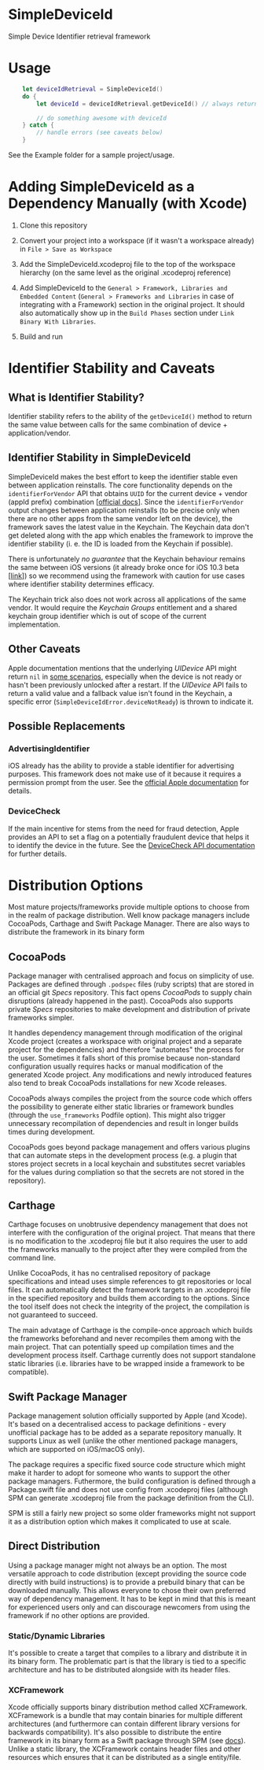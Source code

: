 # SimpleDeviceId
Simple Device Identifier retrieval framework

# Usage
```swift
    let deviceIdRetrieval = SimpleDeviceId()
    do {
        let deviceId = deviceIdRetrieval.getDeviceId() // always returns value or throws

        // do something awesome with deviceId
    } catch {
        // handle errors (see caveats below)
    }
```

See the Example folder for a sample project/usage.

# Adding SimpleDeviceId as a Dependency Manually (with Xcode)

1. Clone this repository

2. Convert your project into a workspace (if it wasn't a workspace already) in `File > Save as Workspace`

3. Add the SimpleDeviceId.xcodeproj file to the top of the workspace hierarchy (on the same level as the original .xcodeproj reference)

4. Add SimpleDeviceId to the `General > Framework, Libraries and Embedded Content` (`General > Frameworks and Libraries` in case of integrating with a Framework) section in the original project. It should also automatically show up in the `Build Phases` section under `Link Binary With Libraries`.

5. Build and run

# Identifier Stability and Caveats
## What is Identifier Stability?
Identifier stability refers to the ability of the `getDeviceId()` method to return the same value between calls for the same combination of device + application/vendor.

## Identifier Stability in SimpleDeviceId
SimpleDeviceId makes the best effort to keep the identifier stable even between application reinstalls. The core functionality depends on the `identifierForVendor` API that obtains `UUID` for the current device + vendor (appId prefix) combination [[official docs](https://developer.apple.com/documentation/uikit/uidevice/1620059-identifierforvendor)]. Since the `identifierForVendor` output changes between application reinstalls (to be precise only when there are no other apps from the same vendor left on the device), the framework saves the latest value in the Keychain. The Keychain data don't get deleted along with the app which enables the framework to improve the identifier stability (i. e. the ID is loaded from the Keychain if possible).

There is unfortunately *no guarantee* that the Keychain behaviour remains the same between iOS versions (it already broke once for iOS 10.3 beta [[link](https://developer.apple.com/forums/thread/36442?answerId=281900022#281900022)]) so we recommend using the framework with caution for use cases where identifier stability determines efficacy.

The Keychain trick also does not work across all applications of the same vendor. It would require the *Keychain Groups* entitlement and a shared keychain group identifier which is out of scope of the current implementation.

## Other Caveats
Apple documentation mentions that the underlying *UIDevice* API might return `nil` in [some scenarios](https://developer.apple.com/documentation/uikit/uidevice/1620059-identifierforvendor), especially when the device is not ready or hasn't been previously unlocked after a restart. If the *UIDevice* API fails to return a valid value and a fallback value isn't found in the Keychain, a specific error (`SimpleDeviceIdError.deviceNotReady`) is thrown to indicate it.

## Possible Replacements

### AdvertisingIdentifier
iOS already has the ability to provide a stable identifier for advertising purposes. This framework does not make use of it because it requires a permission prompt from the user. See the [official Apple documentation](https://developer.apple.com/documentation/adsupport/asidentifiermanager/1614151-advertisingidentifier) for details.

### DeviceCheck
If the main incentive for stems from the need for fraud detection, Apple provides an API to set a flag on a potentially fraudulent device that helps it to identify the device in the future. See the [DeviceCheck API documentation](https://developer.apple.com/documentation/devicecheck) for further details.

# Distribution Options
Most mature projects/frameworks provide multiple options to choose from in the realm of package distribution. Well know package managers include CocoaPods, Carthage and Swift Package Manager. There are also ways to distribute the framework in its binary form

## CocoaPods
Package manager with centralised approach and focus on simplicity of use. Packages are defined through `.podspec` files (ruby scripts) that are stored in an official git *Specs* repository. This fact opens _CocoaPods_ to supply chain disruptions (already happened in the past). CocoaPods also supports private *Specs* repositories to make development and distribution of private frameworks simpler.

It handles dependency management through modification of the original Xcode project (creates a workspace with original project and a separate project for the dependencies) and therefore "automates" the process for the user. Sometimes it falls short of this promise because non-standard configuration usually requires hacks or manual modification of the generated Xcode project. Any modifications and newly introduced features also tend to break CocoaPods installations for new Xcode releases.

CocoaPods always compiles the project from the source code which offers the possibility to generate either static libraries or framework bundles (through the `use_frameworks` Podfile option). This might also trigger unnecessary recompilation of dependencies and result in longer builds times during development. 

CocoaPods goes beyond package management and offers various plugins that can automate steps in the development process (e.g. a plugin that stores project secrets in a local keychain and substitutes secret variables for the values during compliation so that the secrets are not stored in the repository).

## Carthage
Carthage focuses on unobtrusive dependency management that does not interfere with the configuration of the original project. That means that there is no modification to the .xcodeproj file but it also requires the user to add the frameworks manually to the project after they were compiled from the command line.

Unlike CocoaPods, it has no centralised repository of package specifications and intead uses simple references to git repositories or local files. It can automatically detect the framework targets in an .xcodeproj file in the specified repository and builds them according to the options. Since the tool itself does not check the integrity of the project, the compilation is not guaranteed to succeed.

The main advatage of Carthage is the compile-once approach which builds the frameworks beforehand and never recompiles them among with the main project. That can potentially speed up compilation times and the development process itself. Carthage currently does not support standalone static libraries (i.e. libraries have to be wrapped inside a framework to be compatible).

## Swift Package Manager
Package management solution officially supported by Apple (and Xcode). It's based on a decentralised access to package definitions - every unofficial package has to be added as a separate repository manually. It supports Linux as well (unlike the other mentioned package managers, which are supported on iOS/macOS only). 

The package requires a specific fixed source code structure which might make it harder to adopt for someone who wants to support the other package managers. Futhermore, the build configuration is defined through a Package.swift file and does not use config from .xcodeproj files (although SPM can generate .xcodeproj file from the package definition from the CLI).

SPM is still a fairly new project so some older frameworks might not support it as a distribution option which makes it complicated to use at scale.

## Direct Distribution
Using a package manager might not always be an option. The most versatile approach to code distribution (except providing the source code directly with build instructions) is to provide a prebuild binary that can be downloaded manually. This allows everyone to chose their own preferred way of dependency management. It has to be kept in mind that this is meant for experienced users only and can discourage newcomers from using the framework if no other options are provided.

### Static/Dynamic Libraries
It's possible to create a target that compiles to a library and distribute it in its binary form. The problematic part is that the library is tied to a specific architecture and has to be distributed alongside with its header files.

### XCFramework
Xcode officially supports binary distribution method called XCFramework. XCFramework is a bundle that may contain binaries for multiple different architectures (and furthermore can contain different library versions for backwards compatibility). It's also possible to distribute the entire framework in its binary form as a Swift package through SPM (see [docs](https://developer.apple.com/documentation/swift_packages/distributing_binary_frameworks_as_swift_packages)). Unlike a static library, the XCFramework contains header files and other resources which ensures that it can be distributed as a single entity/file.
